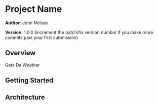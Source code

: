 # Project Name


**Author**: John Nelson

**Version**: 1.0.0 (increment the patch/fix version number if you make more commits past your first submission)

## Overview
Gets Da Weather

## Getting Started
<!-- What are the steps that a user must take in order to build this app on their own machine and get it running? -->

## Architecture
<!-- Provide a detailed description of the application design. What technologies (languages, libraries, etc) you're using, and any other relevant design information. -->